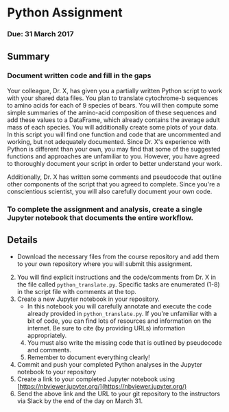 # Python Assignment

### Due: 31 March 2017

## Summary

### Document written code and fill in the gaps

Your colleague, Dr. X, has given you a partially written Python script to work with your shared data files. 
You plan to translate cytochrome-b sequences to amino acids for each of 9 species of bears. 
You will then compute some simple summaries of the amino-acid composition of these sequences and add these values to a DataFrame, which already contains the average adult mass of each species. 
You will additionally create some plots of your data. 
In this script you will find one function and code that are uncommented and working, but not adequately documented. Since Dr. X's experience with Python is different than your own, you may find that some of the suggested functions and approaches are unfamiliar to you. However, you have agreed to thoroughly document your script in order to better understand your work.

Additionally, Dr. X has written some comments and pseudocode that outline other components of the script that you agreed to complete. Since you're a conscientious scientist, you will also carefully document your own code.

### To complete the assignment and analysis, create a single Jupyter notebook that documents the entire workflow. 

## Details

* Download the necessary files from the course repository and add them to your own repository where you will submit this assignment.
2. You will find explicit instructions and the code/comments from Dr. X in the file called `python_translate.py`.
Specific tasks are enumerated (1-8) in the script file with comments at the top.
2. Create a new Jupyter notebook in your repository. 
    * In this notebook you will carefully annotate and execute the code already provided in `python_translate.py`. If you're unfamiliar with a bit of code, you can find lots of resources and information on the internet. Be sure to cite (by providing URLs) information appropriately. 
    4. You must also write the missing code that is outlined by pseudocode and comments.
    5. Remember to document everything clearly!
6. Commit and push your completed Python analyses in the Jupyter notebook to your repository
7. Create a link to your completed Jupyter notebook using [https://nbviewer.jupyter.org/](https://nbviewer.jupyter.org/)
8. Send the above link and the URL to your git repository to the instructors via Slack by the end of the day on March 31.


